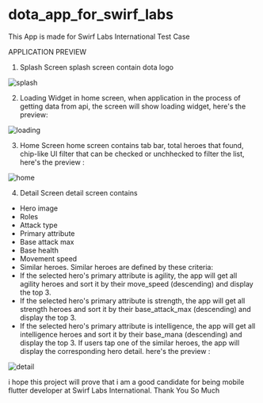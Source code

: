 # dota_app_for_swirf_labs


This App is made for Swirf Labs International Test Case

APPLICATION PREVIEW

1. Splash Screen
splash screen contain dota logo

![splash](https://github.com/ignasiusrajagukguk/dota_app_swirf_labs/assets/116331051/569e2f91-66af-49a2-a7a9-ba5d9bbcef6e)

2. Loading Widget
in home screen, when application in the process of getting data from api, the screen will show loading widget, here's the preview:

![loading](https://github.com/ignasiusrajagukguk/dota_app_swirf_labs/assets/116331051/547e5e3a-c8cc-4901-a73c-32218043f340)

3. Home Screen
home screen contains tab bar, total heroes that found, chip-like UI filter that can be checked or unchhecked to filter the list, here's the preview :

![home](https://github.com/ignasiusrajagukguk/dota_app_swirf_labs/assets/116331051/0efec320-e693-4930-86a3-83fb645d4a60)

4. Detail Screen
detail screen contains 
- Hero image
- Roles
- Attack type
- Primary attribute
- Base attack max
- Base health
- Movement speed
- Similar heroes. Similar heroes are defined by these criteria:
- If the selected hero's primary attribute is agility, the app will get all agility heroes
and sort it by their move_speed (descending) and display the top 3.
- If the selected hero's primary attribute is strength, the app will get all strength
heroes and sort it by their base_attack_max (descending) and display the
top 3.
- If the selected hero's primary attribute is intelligence, the app will get all intelligence
heroes and sort it by their base_mana (descending) and display the top 3.
If users tap one of the similar heroes, the app will display the corresponding hero detail.
here's the preview :

![detail](https://github.com/ignasiusrajagukguk/dota_app_swirf_labs/assets/116331051/5637c089-2a31-494c-ab86-6bc18f1c68fa)


i hope this project will prove that i am a good candidate for being mobile flutter developer at Swirf Labs International. Thank You So Much

